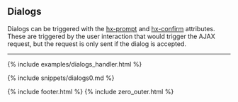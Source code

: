 ## Dialogs

Dialogs can be triggered with the [hx-prompt](https://htmx.org/attributes/hx-prompt) 
and [hx-confirm](https://htmx.org/attributes/hx-confirm) attributes. 
These are triggered by the user interaction that would trigger the AJAX request, 
but the request is only sent if the dialog is accepted.

---

{% include examples/dialogs_handler.html %}

{% include snippets/dialogs0.md %}

{% include footer.html %}
{% include zero_outer.html %}
